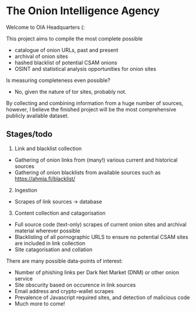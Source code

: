 # The Onion Intelligence Agency

Welcome to OIA Headquarters (:

This project aims to compile the most complete possible
* catalogue of onion URLs, past and present
* archival of onion sites
* hashed blacklist of potential CSAM onions
* OSINT and statistical analysis opportunities for onion sites

Is measuring completeness even possible? 
- No, given the nature of tor sites, probably not.

By collecting and combining information from a huge number of sources, however, I believe the finished project will be the most comprehensive publicly available dataset.

## Stages/todo

1. Link and blacklist collection
- Gathering of onion links from (many!) various current and historical sources
- Gathering of onion blacklists from available sources such as https://ahmia.fi/blacklist/

2. Ingestion
- Scrapes of link sources -> database

3. Content collection and catagorisation
- Full source code (text-only) scrapes of current onion sites and archival material wherever possible 
- Blacklisting of all pornographic URLS to ensure no potential CSAM sites are included in link collection
- Site catagorisation and collation

There are many possible data-points of interest:
* Number of phishing links per Dark Net Market (DNM) or other onion service
* Site obscurity based on occurence in link sources
* Email address and crypto-wallet scrapes
* Prevalence of Javascript required sites, and detection of malicious code
* Much more to come!
